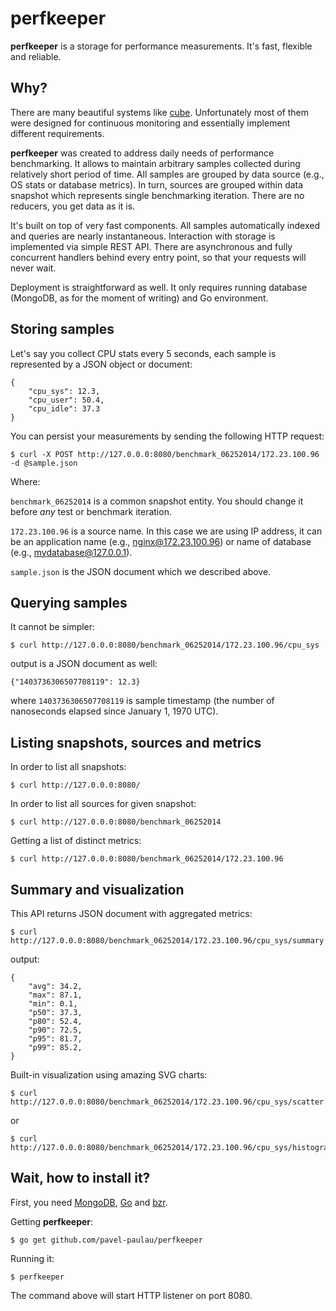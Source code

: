 perfkeeper
==========

**perfkeeper** is a storage for performance measurements. It's fast, flexible and reliable.

Why?
----
There are many beautiful systems like [cube](https://github.com/square/cube). Unfortunately most of them were designed for continuous monitoring and essentially implement different requirements.

**perfkeeper** was created to address daily needs of performance benchmarking. It allows to maintain arbitrary samples collected during relatively short period of time. All samples are grouped by data source (e.g., OS stats or database metrics). In turn, sources are grouped within data snapshot which represents single benchmarking iteration. There are no reducers, you get data as it is.

It's built on top of very fast components. All samples automatically indexed and queries are nearly instantaneous. Interaction with storage is implemented via simple REST API. There are asynchronous and fully concurrent handlers behind every entry point, so that your requests will never wait.

Deployment is straightforward as well. It only requires running database (MongoDB, as for the moment of writing) and Go environment.

Storing samples
---------------

Let's say you collect CPU stats every 5 seconds, each sample is represented by a JSON object or document:

    {
        "cpu_sys": 12.3,
        "cpu_user": 50.4,
        "cpu_idle": 37.3
    }

You can persist your measurements by sending the following HTTP request:

    $ curl -X POST http://127.0.0.0:8080/benchmark_06252014/172.23.100.96 -d @sample.json

Where:

  `benchmark_06252014` is a common snapshot entity. You should change it before *any* test or benchmark iteration.

   `172.23.100.96` is a source name. In this case we are using IP address, it can be an application name (e.g., nginx@172.23.100.96) or name of database (e.g., mydatabase@127.0.0.1).

   `sample.json` is the JSON document which we described above.

Querying samples
----------------

It cannot be simpler:

    $ curl http://127.0.0.0:8080/benchmark_06252014/172.23.100.96/cpu_sys

output is a JSON document as well:

    {"1403736306507708119": 12.3}

where `1403736306507708119` is sample timestamp (the number of nanoseconds elapsed since January 1, 1970 UTC).

Listing snapshots, sources and metrics
------------------------------------------

In order to list all snapshots:

    $ curl http://127.0.0.0:8080/

In order to list all sources for given snapshot:

    $ curl http://127.0.0.0:8080/benchmark_06252014

Getting a list of distinct metrics:

    $ curl http://127.0.0.0:8080/benchmark_06252014/172.23.100.96

Summary and visualization
-------------------------

This API returns JSON document with aggregated metrics:

    $ curl http://127.0.0.0:8080/benchmark_06252014/172.23.100.96/cpu_sys/summary

output:

    {
        "avg": 34.2,
        "max": 87.1,
        "min": 0.1,
        "p50": 37.3,
        "p80": 52.4,
        "p90": 72.5,
        "p95": 81.7,
        "p99": 85.2,
    }

Built-in visualization using amazing SVG charts:

    $ curl http://127.0.0.0:8080/benchmark_06252014/172.23.100.96/cpu_sys/scatter.svg

or 

    $ curl http://127.0.0.0:8080/benchmark_06252014/172.23.100.96/cpu_sys/histogram.svg

Wait, how to install it?
------------------------

First, you need [MongoDB](http://www.mongodb.org/downloads), [Go](http://golang.org/doc/install) and [bzr](http://golang.org/doc/install).

Getting **perfkeeper**:

    $ go get github.com/pavel-paulau/perfkeeper

Running it:

    $ perfkeeper

The command above will start HTTP listener on port 8080.
